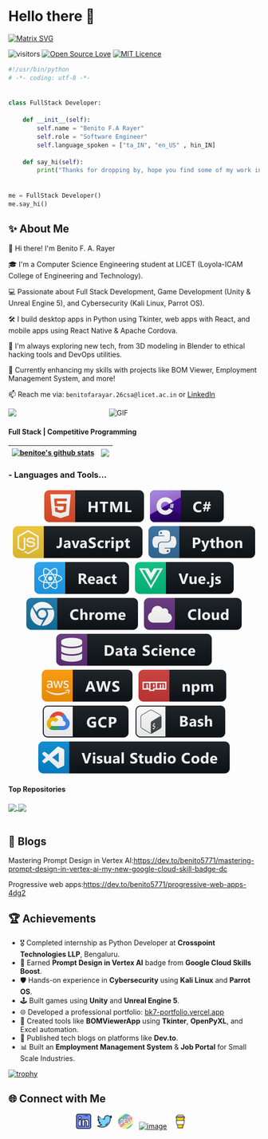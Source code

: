 # Hello there 👋
  [![Matrix SVG](https://github.com/benito5142/Benito_banner/blob/e1dd3832f8f4ebd5deee44579bdefc3c61de2ed6/Benito_Animation.gif)]( https://benito5142.github.io/Benito-HUB-Profile/) 

![visitors](https://visitor-badge.laobi.icu/badge?page_id=benito5142.benito5142)
[![Open Source Love](https://badges.frapsoft.com/os/v1/open-source.svg?v=102)](https://github.com/ellerbrock/open-source-badge/)
[![MIT Licence](https://badges.frapsoft.com/os/mit/mit.png?v=103)](https://opensource.org/licenses/mit-license.php)

```python
#!/usr/bin/python
# -*- coding: utf-8 -*-


class FullStack Developer:

    def __init__(self):
        self.name = "Benito F.A Rayer"
        self.role = "Software Engineer"
        self.language_spoken = ["ta_IN", "en_US" , hin_IN]

    def say_hi(self):
        print("Thanks for dropping by, hope you find some of my work interesting.")


me = FullStack Developer()
me.say_hi()
```

## ✨ About Me

👋 Hi there! I'm Benito F. A. Rayer

🎓 I'm a Computer Science Engineering student at LICET (Loyola-ICAM College of Engineering and Technology).

💻 Passionate about Full Stack Development, Game Development (Unity & Unreal Engine 5), and Cybersecurity (Kali Linux, Parrot OS).

🛠️ I build desktop apps in Python using Tkinter, web apps with React, and mobile apps using React Native & Apache Cordova.

🧠 I'm always exploring new tech, from 3D modeling in Blender to ethical hacking tools and DevOps utilities.

🌱 Currently enhancing my skills with projects like BOM Viewer, Employment Management System, and more!

📫 Reach me via: `benitofarayar.26csa@licet.ac.in` or [LinkedIn](https://www.linkedin.com/in/benito-f-a-rayer/)

<img src="https://media2.giphy.com/media/v1.Y2lkPTc5MGI3NjExdWEyejN2cnRxZzRsaW5paTdoc3RoMGhjeDB6OHZ5cHBleThwdzRvdiZlcD12MV9pbnRlcm5hbF9naWZfYnlfaWQmY3Q9Zw/26BGIqWh2R1fi6JDa/giphy.gif" width="40%" /><img  width="60%" alt="GIF" align="right" src="https://github.com/Xx-Ashutosh-xX/Xx-Ashutosh-xX/blob/master/assets/1936.gif">



 <p align="center">
  <h4> Full Stack | Competitive Programming </h4>
   </p>

| <a href="https://github.com/benito5142/github-readme-stats"><img align="center" src="https://github-readme-stats.vercel.app/api?username=benito5142&show_icons=true&include_all_commits=true&theme=buefy&hide_border=true" alt="benitoe's github stats" /></a> | <a href="https://github.com/benito5142/github-readme-stats"><img align="center" src="https://github-readme-stats.vercel.app/api/top-langs/?username=benito5142&layout=compact&theme=buefy&hide_border=true" /></a> |
| ------------- | ------------- |

### - Languages and Tools...

<p align="center">
  <!-- For more icons please follow  https://github.com/MikeCodesDotNET/ColoredBadges -->
  <img src="https://raw.githubusercontent.com/8bithemant/8bithemant/master/svg/dev/languages/html.svg" alt="html" style="vertical-align:top; margin:4px">    
  <img src="https://raw.githubusercontent.com/8bithemant/8bithemant/master/svg/dev/languages/csharp.svg" alt="csharp" style="vertical-align:top; margin:4px">
  <img src="https://raw.githubusercontent.com/8bithemant/8bithemant/master/svg/dev/languages/js.svg" alt="js" style="vertical-align:top; margin:4px">
  <img src="https://raw.githubusercontent.com/8bithemant/8bithemant/master/svg/dev/languages/python.svg" alt="python" style="vertical-align:top; margin:4px">
  <img src="https://raw.githubusercontent.com/8bithemant/8bithemant/master/svg/dev/frameworks/react.svg" alt="react" style="vertical-align:top; margin:4px">
  <img src="https://raw.githubusercontent.com/8bithemant/8bithemant/master/svg/dev/frameworks/vue.svg" alt="vue" style="vertical-align:top; margin:4px">
  <img src="https://raw.githubusercontent.com/8bithemant/8bithemant/master/svg/dev/misc/chrome.svg" alt="chrome" style="vertical-align:top; margin:4px">
  <img src="https://raw.githubusercontent.com/8bithemant/8bithemant/master/svg/dev/misc/cloud.svg" alt="cloud" style="vertical-align:top; margin:4px">
  <img src="https://raw.githubusercontent.com/8bithemant/8bithemant/master/svg/dev/misc/datascience.svg" alt="datascience" style="vertical-align:top; margin:4px">
  <img src="https://raw.githubusercontent.com/8bithemant/8bithemant/master/svg/dev/services/aws.svg" alt="aws" style="vertical-align:top; margin:4px">
  <img src="https://raw.githubusercontent.com/8bithemant/8bithemant/master/svg/dev/services/npm.svg" alt="npm" style="vertical-align:top; margin:4px">
  <img src="https://raw.githubusercontent.com/8bithemant/8bithemant/master/svg/dev/services/gcp.svg" alt="gcp" style="vertical-align:top; margin:4px">
  <img src="https://raw.githubusercontent.com/8bithemant/8bithemant/master/svg/dev/tools/bash.svg" alt="bash" style="vertical-align:top; margin:4px">
  <img src="https://raw.githubusercontent.com/8bithemant/8bithemant/master/svg/dev/tools/visualstudio_code.svg" alt="vscode" style="vertical-align:top; margin:4px">
 
</p>

#### Top Repositories


<a href="https://github.com/benito5142/github-readme-stats">
  <img align="center" src="https://github-readme-stats.vercel.app/api/pin/?username=benito5142&repo=github-readme-stats&theme=buefy" />
</a>
<a href="https://github.com/benito5142/benito5142.github.io">
  <img align="center" src="https://github-readme-stats.vercel.app/api/pin/?username=benito5142&repo=benito51142.github.io&theme=buefy" />
</a>

<br />
<br />


## 📝 Blogs

Mastering Prompt Design in Vertex AI:https://dev.to/benito5771/mastering-prompt-design-in-vertex-ai-my-new-google-cloud-skill-badge-dc

Progressive web apps:https://dev.to/benito5771/progressive-web-apps-4dg2


 ## 🏆 Achievements

- 🎖️ Completed internship as Python Developer at **Crosspoint Technologies LLP**, Bengaluru.
- 🧠 Earned **Prompt Design in Vertex AI** badge from **Google Cloud Skills Boost**.
- 🛡️ Hands-on experience in **Cybersecurity** using **Kali Linux** and **Parrot OS**.
- 🕹️ Built games using **Unity** and **Unreal Engine 5**.
- 🌐 Developed a professional portfolio: [bk7-portfolio.vercel.app](https://bk7-portfolio.vercel.app/)
- 📘 Created tools like **BOMViewerApp** using **Tkinter**, **OpenPyXL**, and Excel automation.
- 📄 Published tech blogs on platforms like **Dev.to**.
- 📊 Built an **Employment Management System** & **Job Portal** for Small Scale Industries.

[![trophy](https://github-profile-trophy.vercel.app/?username=benito5142)](https://github.com/benito5142/github-profile-trophy)


 ## 🌐 Connect with Me


<p align='center'>
   <a href="https://www.linkedin.com/in/benito-f-a-rayer/"><img height="30" src="https://raw.githubusercontent.com/8bithemant/8bithemant/master/linkedin.png?raw=true"></a>&nbsp;&nbsp;
<a href="https://x.com/BK7_youtube"><img height="30" src="https://raw.githubusercontent.com/8bithemant/8bithemant/master/twitter.png?raw=true"></a>&nbsp;&nbsp;
<a href="https://dev.to/benito5771"><img height="30" src="https://raw.githubusercontent.com/8bithemant/8bithemant/master/devto.png?raw=true"></a>&nbsp;&nbsp;
<a href="https://www.facebook.com/profile.php?id=10008579692790"><img height="30" alt="image" src="https://github.com/user-attachments/assets/06a7d623-6063-48c9-97f1-ab31ae012827" /></a>&nbsp;&nbsp;
 <a href="https://buymeacoffee.com/bk7.youtube?status=1"><img height="30" src="https://raw.githubusercontent.com/8bithemant/8bithemant/master/coffee.jpg?raw=true"></a>&nbsp;&nbsp;
 </p>
